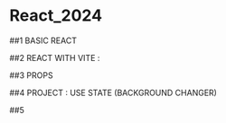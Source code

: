 # React_2024

##1
BASIC REACT

##2
REACT WITH VITE : 

##3
PROPS

##4
PROJECT : USE STATE (BACKGROUND CHANGER)

##5

